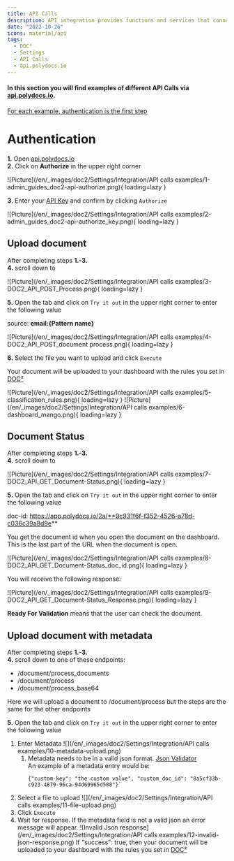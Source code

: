 ```yaml
---
title: API Calls
description: API integration provides functions and services that connect applications and processes. Here are examples of how to make API calls through api.polydocs.io.
date: "2022-10-26"
icons: material/api
tags:
  - DOC²
  - Settings
  - API Calls
  - api.polydocs.io
---
```


#### In this section you will find examples of different API Calls via [api.polydocs.io](https://api.polydocs.io/docs).

<ins>For each example, authentication is the first step</ins>

# Authentication

**1.** Open [api.polydocs.io](https://api.polydocs.io/docs)<br>
**2.** Click on **Authorize** in the upper right corner

![Picture](/en/_images/doc2/Settings/Integration/API calls examples/1-admin_guides_doc2-api-authorize.png){ loading=lazy }

**3.** Enter your [API Key](/doc2/settings/integration/api-integration/) and confirm by clicking `Authorize`

![Picture](/en/_images/doc2/Settings/Integration/API calls examples/2-admin_guides_doc2-api-authorize_key.png){ loading=lazy }




## Upload document

After completing steps **1.-3.**<br>
**4.** scroll down to

![Picture](/en/_images/doc2/Settings/Integration/API calls examples/3-DOC2_API_POST_Process.png){ loading=lazy }

**5.** Open the tab and click on `Try it out` in the upper right corner to enter the following value

source:   **email:{Pattern name}**

![Picture](/en/_images/doc2/Settings/Integration/API calls examples/4-DOC2_API_POST_document process.png){ loading=lazy }


**6.** Select the file you want to upload and click `Execute`

Your document will be uploaded to your dashboard with the rules you set in [DOC²](https://app.polydocs.io/settings/classify-extract)

![Picture](/en/_images/doc2/Settings/Integration/API calls examples/5-classification_rules.png){ loading=lazy }
![Picture](/en/_images/doc2/Settings/Integration/API calls examples/6-dashboard_mango.png){ loading=lazy }


## Document Status

After completing steps **1.-3.**<br>
**4.** scroll down to

![Picture](/en/_images/doc2/Settings/Integration/API calls examples/7-DOC2_API_GET_Document-Status.png){ loading=lazy }

**5.** Open the tab and click on `Try it out` in the upper right corner to enter the following value

doc-id:   https://app.polydocs.io/2a/**9c931f6f-f352-4526-a78d-c036c39a8d9e**

You get the document id when you open the document on the dashboard. This is the last part of the URL when the document is open.

![Picture](/en/_images/doc2/Settings/Integration/API calls examples/8-DOC2_API_GET_Document-Status_doc_id.png){ loading=lazy }


You will receive the following response:

![Picture](/en/_images/doc2/Settings/Integration/API calls examples/9-DOC2_API_GET_Document-Status_Response.png){ loading=lazy }

**Ready For Validation** means that the user can check the document.

## Upload document with metadata

After completing steps **1.-3.**<br>
**4.** scroll down to one of these endpoints:<br>
 - /document/process_documents<br>
 - /document/process<br>
 - /document/process_base64<br>

Here we will upload a document to /document/process but the steps are the same for the other endpoints


**5.** Open the tab and click on `Try it out` in the upper right corner to enter the following value

1. Enter Metadata ![](/en/_images/doc2/Settings/Integration/API calls examples/10-metadata-upload.png)
   1. Metadata needs to be in a valid json format. [Json Validator](https://jsonlint.com/)<br>
      An example of a metadata entry would be:<br>
      ```
      {"custom-key": "the custom value", "custom_doc_id": "8a5cf33b-c923-4879-96ca-94d69965d508"}`
      ```
2. Select a file to upload ![](/en/_images/doc2/Settings/Integration/API calls examples/11-file-upload.png)
3. Click `Execute`
4. Wait for response. If the metadata field is not a valid json an error message will appear. ![Invalid Json response](/en/_images/doc2/Settings/Integration/API calls examples/12-invalid-json-response.png) If "success": true, then your document will be uploaded to your dashboard with the rules you set in [DOC²](https://app.polydocs.io/settings/classify-extract)




